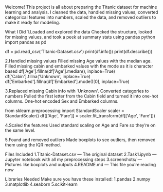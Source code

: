 Welcome! This project is all about preparing the Titanic dataset for machine learning and analysis. I cleaned the data, handled missing values, converted categorical features into numbers, scaled the data, and removed outliers to make it ready for modeling.

What I Did
1.Loaded and explored the data
Checked the structure, looked for missing values, and took a peek at summary stats using pandas 
python
import pandas as pd

df = pd.read_csv('Titanic-Dataset.csv')
print(df.info())
print(df.describe())

2.Handled missing values
Filled missing Age values with the median age.
Filled missing  cabin and embarked values with the mode as it is character based 
df['Age'].fillna(df['Age'].median(), inplace=True)
df['Cabin'].fillna('Unknown', inplace=True)
df['Embarked'].fillna(df['Embarked'].mode()[0], inplace=True)


3.Replaced missing Cabin info with 'Unknown'.
Converted categories to numbers
Pulled the first letter from the Cabin field and turned it into one-hot columns.
One-hot encoded Sex and Embarked columns.

from sklearn.preprocessing import StandardScaler
scaler = StandardScaler()
df[['Age', 'Fare']] = scaler.fit_transform(df[['Age', 'Fare']])


4.Scaled the features
Used standard scaling on Age and Fare so they’re on the same level.

5.Found and removed outliers
Made boxplots to see outliers, then removed them using the IQR method.

Files Included
1.Titanic-Dataset.csv — The original dataset
2.Task1.ipynb — Jupyter notebook with all my preprocessing steps
3.screenshots/ — Pictures like boxplots and outputs
4.README.md — This file you’re reading now

 Libraries Needed
Make sure you have these installed:
1.pandas
2.numpy
3.matplotlib
4.seaborn
5.scikit-learn

